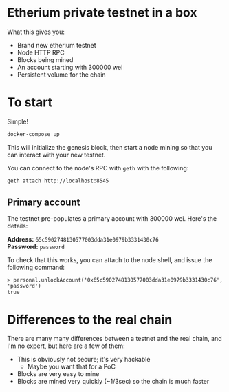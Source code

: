 # Etherium private testnet in a box

What this gives you:

- Brand new etherium testnet
- Node HTTP RPC
- Blocks being mined
- An account starting with 300000 wei
- Persistent volume for the chain

# To start

Simple!

```bash
docker-compose up
```

This will initialize the genesis block, then start a node mining so that you
can interact with your new testnet.

You can connect to the node's RPC with `geth` with the following:

```bash
geth attach http://localhost:8545
```

## Primary account

The testnet pre-populates a primary account with 300000 wei. Here's the
details:

**Address:** `65c5902748130577003dda31e0979b3331430c76`<br/>
**Password:** `password`

To check that this works, you can attach to the node shell, and issue the
following command:

```
> personal.unlockAccount('0x65c5902748130577003dda31e0979b3331430c76', 'password')
true
```

# Differences to the real chain

There are many many differences between a testnet and the real chain, and I'm
no expert, but here are a few of them:

- This is obviously not secure; it's very hackable
  - Maybe you want that for a PoC
- Blocks are very easy to mine
- Blocks are mined very quickly (~1/3sec) so the chain is much faster
